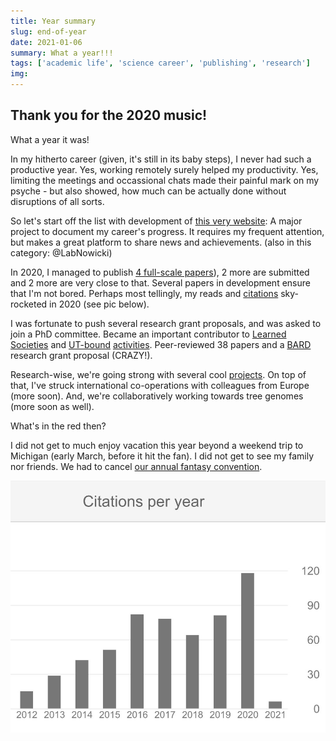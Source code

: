```yaml
---
title: Year summary
slug: end-of-year
date: 2021-01-06
summary: What a year!!!
tags: ['academic life', 'science career', 'publishing', 'research']
img:
---
```


## Thank you for the 2020 music!

What a year it was!

In my hitherto career (given, it's still in its baby steps), I never had such a productive year. Yes, working remotely surely helped my productivity. Yes, limiting the meetings and occassional chats made their painful mark on my psyche - but also showed, how much can be actually done without disruptions of all sorts.

So let's start off the list with development of [this very website](https://nowickilab.science): A major project to document my career's progress. It requires my frequent attention, but makes a great platform to share news and achievements. (also in this category: @LabNowicki)

In 2020, I managed to publish [4 full-scale papers](https://nowickilab.science/publications/)), 2 more are submitted and 2 more are very close to that. Several papers in development ensure that I'm not bored. Perhaps most tellingly, my reads and [citations](https://scholar.google.com/citations?user=tW2yveAAAAAJ&hl=en&oi=ao) sky-rocketed in 2020 (see pic below).

I was fortunate to push several research grant proposals, and was asked to join a PhD committee. Became an important contributor to [Learned](https://www.pestinfo.org/contact.htm) [Societies](https://ashs.org/page/Committees) and [UT-bound](https://eureca.utk.edu) [activities](https://sasef.utk.edu). Peer-reviewed 38 papers and a [BARD](http://www.bard-isus.com) research grant proposal (CRAZY!).

Research-wise, we're going strong with several cool [projects]([projects](https://nowickilab.science/projects/)). On top of that, I've struck international co-operations with colleagues from Europe (more soon). And, we're collaboratively working towards tree genomes (more soon as well).

What's in the red then?

I did not get to much enjoy vacation this year beyond a weekend trip to Michigan (early March, before it hit the fan). I did not get to see my family nor friends. We had to cancel [our annual fantasy convention](https://skiercon.pl). 

 ![ScholarGoogle](./GS.jpg "Citation-wise it was my best year yet!")
